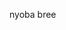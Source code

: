 nyoba bree
<!---
zamurpy/zamurpy is a ✨ special ✨ repository because its `README.md` (this file) appears on your GitHub profile.
You can click the Preview link to take a look at your changes.
--->
